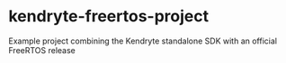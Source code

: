 # kendryte-freertos-project
Example project combining the Kendryte standalone SDK with an official FreeRTOS release
